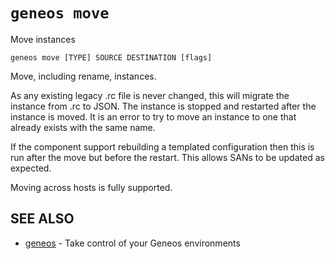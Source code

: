 # `geneos move`

Move instances

```text
geneos move [TYPE] SOURCE DESTINATION [flags]
```

Move, including rename, instances.

As any existing legacy .rc file is never changed, this will migrate the instance from .rc to JSON. The instance is stopped and restarted after the instance is moved. It is an error to try to move an instance to one that already exists with the same name.

If the component support rebuilding a templated configuration then this is run after the move but before the restart. This allows SANs to be updated as expected.

Moving across hosts is fully supported.

## SEE ALSO

* [geneos](geneos.md)	 - Take control of your Geneos environments
